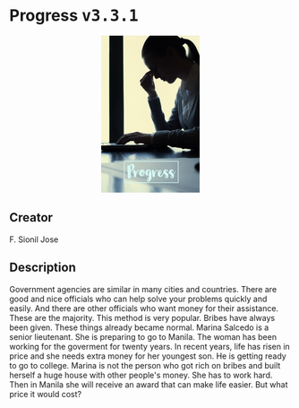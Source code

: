 
# Progress <kbd>v3.3.1</kbd>

<center>
  <img src="./cover-1024.jpg"/>
</center>

## Creator
F. Sionil Jose

## Description
Government agencies are similar in many cities and countries. There are good and nice officials who can help solve your problems quickly and easily. And there are other officials who want money for their assistance. These are the majority. This method is very popular. Bribes have always been given. These things already became normal. Marina Salcedo is a senior lieutenant. She is preparing to go to Manila. The woman has been working for the goverment for twenty years. In recent years, life has risen in price and she needs extra money for her youngest son. He is getting ready to go to college. Marina is not the person who got rich on bribes and built herself a huge house with other people's money. She has to work hard. Then in Manila she will receive an award that can make life easier. But what price it would cost?
